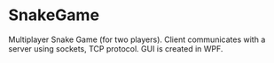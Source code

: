 # SnakeGame

Multiplayer Snake Game (for two players). 
Client communicates with a server using sockets, TCP protocol.
GUI is created in WPF.

